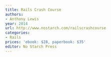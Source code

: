 ```yaml
---
title: Rails Crash Course
authors:
- Anthony Lewis
year: 2014
url: http://www.nostarch.com/railscrashcourse
categories:
- Rails
prices: 'ebook: $28, paperbook: $35'
editor: No Starch Press
---
```

